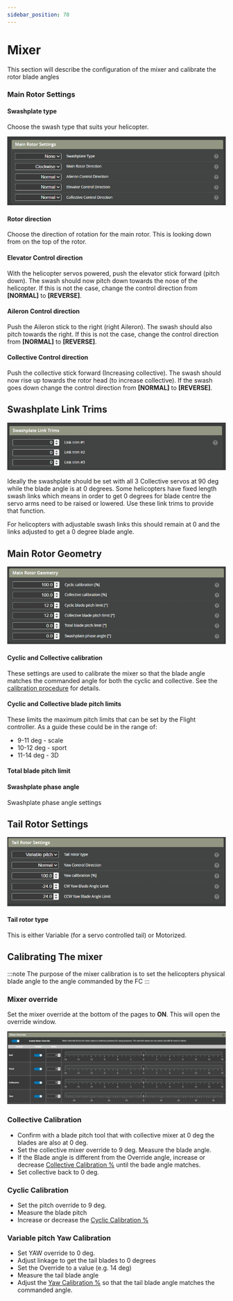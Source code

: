 ```yaml
---
sidebar_position: 70
---
```


# Mixer

This section will describe the configuration of the mixer and calibrate the rotor blade angles

### Main Rotor Settings
#### Swashplate type
Choose the swash type that suits your helicopter.

![Mixer Tab](./img/mixer-1.png)

#### Rotor direction
Choose the direction of rotation for the main rotor. This is looking down from on the top of the rotor.

#### Elevator Control direction
With the helicopter servos powered, push the elevator stick forward (pitch down). The swash should now pitch down towards the nose of the helicopter. If this is not the case, change the control direction from **[NORMAL]** to **[REVERSE]**.

#### Aileron Control direction
Push the Aileron stick to the right (right Aileron). The swash should also pitch towards the right. If this is not the case, change the control direction from **[NORMAL]** to **[REVERSE]**.

#### Collective Control direction
Push the collective stick forward (Increasing collective). The swash should now rise up towards the rotor head (to increase collective). If the swash goes down change the control direction from **[NORMAL]** to **[REVERSE]**.

## Swashplate Link Trims

![Mixer Tab](./img/mixer-2.png)

Ideally the swashplate should be set with all 3 Collective servos at 90 deg while the blade angle is at 0 degrees. Some helicopters have fixed length swash links which means in order to get 0 degrees for blade centre the servo arms need to be raised or lowered. Use these link trims to provide that function.

For helicopters with adjustable swash links this should remain at 0 and the links adjusted to get a 0 degree blade angle.

## Main Rotor Geometry

![Mixer Tab](./img/mixer-3.png)

#### Cyclic and Collective calibration
These settings are used to calibrate the mixer so that the blade angle matches the commanded angle for both the cyclic and collective. See the [calibration procedure](#calibrating-the-mixer) for details.

#### Cyclic and Collective blade pitch limits
These limits the maximum pitch limits that can be set by the Flight controller. As a guide these could be in the range of:
* 9-11 deg - scale
* 10-12 deg - sport 
* 11-14 deg - 3D 

#### Total blade pitch limit


#### Swashplate phase angle
Swashplate phase angle settings 

## Tail Rotor Settings

![Mixer Tab](./img/mixer-4.png)

#### Tail rotor type
This is either Variable (for a servo controlled tail) or Motorized.

## Calibrating The mixer
:::note
The purpose of the mixer calibration is to set the helicopters physical blade angle to the angle commanded by the FC
:::
### Mixer override
Set the mixer override at the bottom of the pages to **ON**. This will open the override window.

![Mixer Tab](./img/mixer-5.png)

### Collective Calibration
* Confirm with a blade pitch tool that with collective mixer at 0 deg the blades are also at 0 deg.  
* Set the collective mixer override to 9 deg. Measure the blade angle.   
* If the Blade angle is different from the Override angle, increase or decrease [Collective Calibration %](#cyclic-and-collective-calibration) until the bade angle matches.  
* Set collective back to 0 deg.

### Cyclic Calibration
* Set the pitch override to 9 deg.  
* Measure the blade pitch  
* Increase or decrease the [Cyclic Calibration %](#cyclic-and-collective-calibration)

### Variable pitch Yaw Calibration 
* Set YAW override to 0 deg.  
* Adjust linkage to get the tail blades to 0 degrees  
* Set the Override to a value (e.g. 14 deg)  
* Measure the tail blade angle  
* Adjust the [Yaw Calibration %](#tail-rotor-settings) so that the tail blade angle matches the commanded angle.  
